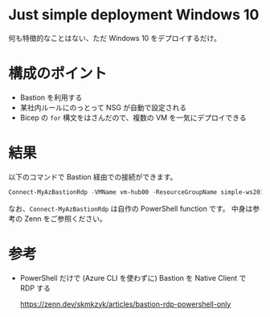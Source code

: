# Just simple deployment Windows 10

何も特徴的なことはない、ただ Windows 10 をデプロイするだけ。

# 構成のポイント

- Bastion を利用する
- 某社内ルールにのっとって NSG が自動で設定される
- Bicep の `for` 構文をはさんだので、複数の VM を一気にデプロイできる

# 結果

以下のコマンドで Bastion 経由での接続ができます。

```powershell
Connect-MyAzBastionRdp -VMName vm-hub00 -ResourceGroupName simple-ws2019 -BastionName bast-hub00
```

なお、`Connect-MyAzBastionRdp` は自作の PowerShell function です。
中身は参考の Zenn をご参照ください。

# 参考

- PowerShell だけで (Azure CLI を使わずに) Bastion を Native Client で RDP する

  https://zenn.dev/skmkzyk/articles/bastion-rdp-powershell-only
